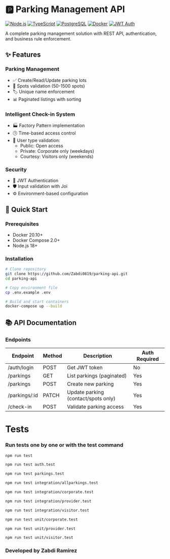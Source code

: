 # 🅿️ Parking Management API

[![Node.js](https://img.shields.io/badge/Node.js-18%2B-green)](https://nodejs.org/)
[![TypeScript](https://img.shields.io/badge/TypeScript-5%2B-blue)](https://www.typescriptlang.org/)
[![PostgreSQL](https://img.shields.io/badge/PostgreSQL-13%2B-blue)](https://www.postgresql.org/)
[![Docker](https://img.shields.io/badge/Docker-✓-blue)](https://www.docker.com/)
[![JWT Auth](https://img.shields.io/badge/JWT-Auth-orange)](https://jwt.io/)

A complete parking management solution with REST API, authentication, and business rule enforcement.

## ✨ Features

### Parking Management
- ✅ Create/Read/Update parking lots
- 🔢 Spots validation (50-1500 spots)
- 🏷️ Unique name enforcement
- 📊 Paginated listings with sorting

### Intelligent Check-in System
- 🏭 Factory Pattern implementation
- 🕒 Time-based access control
- 🚗 User type validation:
  - Public: Open access
  - Private: Corporate only (weekdays)
  - Courtesy: Visitors only (weekends)

### Security
- 🔐 JWT Authentication
- 🛡️ Input validation with Joi
- ⚙️ Environment-based configuration

## 🚀 Quick Start

### Prerequisites
- Docker 20.10+
- Docker Compose 2.0+
- Node.js 18+

### Installation
```bash
# Clone repository
git clone https://github.com/Zabdi0819/parking-api.git
cd parking-api

# Copy environment file
cp .env.example .env

# Build and start containers
docker-compose up --build
```

## 📚 API Documentation

### Endpoints

| Endpoint                | Method | Description                         | Auth Required |
|-------------------------|--------|-------------------------------------|---------------|
| /auth/login             | POST   | Get JWT token                       | No            |
| /parkings               | GET    | List parkings (paginated)           | Yes           |
| /parkings               | POST   | Create new parking                  | Yes           |
| /parkings/:id           | PATCH  | Update parking (contact/spots only) | Yes           |
| /check-in               | POST   | Validate parking access             | Yes           |

# Tests
### Run tests one by one or with the test command

```bash
npm run test

npm run test auth.test

npm run test parkings.test

npm run test integration/allparkings.test

npm run test integration/corporate.test

npm run test integration/provider.test

npm run test integration/visitor.test

npm run test unit/corporate.test

npm run test unit/provider.test

npm run test unit/visitor.test
```

### Developed by Zabdi Ramírez

